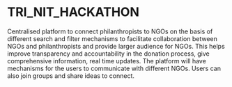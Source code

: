 # TRI_NIT_HACKATHON
Centralised platform to connect philanthropists to NGOs on the basis of different search and filter mechanisms to facilitate collaboration between NGOs
and philanthropists and provide larger audience for NGOs. This helps improve transparency and accountability in the donation process, give comprehensive information, real time updates. The platform will have mechanisms for the users to communicate with different NGOs. Users can also join groups and share ideas to connect.
